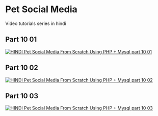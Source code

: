 # Pet Social Media
Video tutorials series in hindi

## Part 10 01

[![HINDI Pet Social Media From Scratch Using PHP + Mysql part 10 01 ](https://j.gifs.com/kRWqvx.gif)](https://www.youtube.com/watch?v=MCz-s06Pzo0)

## Part 10 02

[![HINDI Pet Social Media From Scratch Using PHP + Mysql part 10 02 ](https://j.gifs.com/rkWA1w.gif)](https://www.youtube.com/watch?v=0ACYoGC-its)

## Part 10 03

[![HINDI Pet Social Media From Scratch Using PHP + Mysql part 10 03 ](https://j.gifs.com/J6k3oD.gif)](https://www.youtube.com/watch?v=mmeDuOjSfv8)
